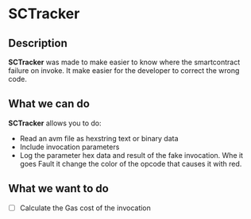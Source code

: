 # SCTracker

## Description

**SCTracker** was made to make easier to know where the smartcontract failure on invoke. It make easier for the developer to correct the wrong code.

## What we can do
**SCTracker** allows you to do:
 - Read an avm file as hexstring text or binary data
 - Include invocation parameters
 - Log the parameter hex data and result of the fake invocation. Whe it goes Fault it change the color of the opcode that causes it with red.
 
## What we want to do

 - [ ] Calculate the Gas cost of the invocation

